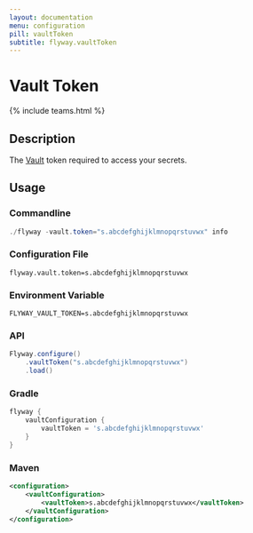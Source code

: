 ```yaml
---
layout: documentation
menu: configuration
pill: vaultToken
subtitle: flyway.vaultToken
---
```


# Vault Token
{% include teams.html %}

## Description
The [Vault](https://www.vaultproject.io/) token required to access your secrets.

## Usage

### Commandline
```powershell
./flyway -vault.token="s.abcdefghijklmnopqrstuvwx" info
```

### Configuration File
```properties
flyway.vault.token=s.abcdefghijklmnopqrstuvwx
```

### Environment Variable
```properties
FLYWAY_VAULT_TOKEN=s.abcdefghijklmnopqrstuvwx
```

### API
```java
Flyway.configure()
    .vaultToken("s.abcdefghijklmnopqrstuvwx")
    .load()
```

### Gradle
```groovy
flyway {
    vaultConfiguration {
        vaultToken = 's.abcdefghijklmnopqrstuvwx'
    }
}
```

### Maven
```xml
<configuration>
    <vaultConfiguration>
        <vaultToken>s.abcdefghijklmnopqrstuvwx</vaultToken>
    </vaultConfiguration>
</configuration>
```
